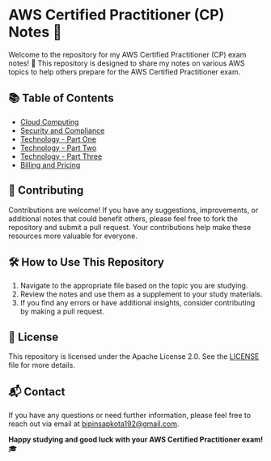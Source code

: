 # AWS Certified Practitioner (CP) Notes 📝

Welcome to the repository for my AWS Certified Practitioner (CP) exam notes! 🚀 This repository is designed to share my notes on various AWS topics to help others prepare for the AWS Certified Practitioner exam.

## 📚 Table of Contents

- [Cloud Computing](./cloud_computing.md)
- [Security and Compliance](./security_and_compliance.md)
- [Technology - Part One](./technology_part_one.md)
- [Technology - Part Two](./technology_part_two.md)
- [Technology - Part Three](./technology_part_three.md)
- [Billing and Pricing](./billing_and_pricing.md)

## 🤝 Contributing

Contributions are welcome! If you have any suggestions, improvements, or additional notes that could benefit others, please feel free to fork the repository and submit a pull request. Your contributions help make these resources more valuable for everyone.

## 🛠️ How to Use This Repository

1. Navigate to the appropriate file based on the topic you are studying.
2. Review the notes and use them as a supplement to your study materials.
3. If you find any errors or have additional insights, consider contributing by making a pull request.

## 📜 License

This repository is licensed under the Apache License 2.0. See the [LICENSE](./LICENSE) file for more details.

## 📬 Contact

If you have any questions or need further information, please feel free to reach out via email at [bipinsapkota192@gmail.com](mailto:your-email@example.com).

**Happy studying and good luck with your AWS Certified Practitioner exam!** 🎓


